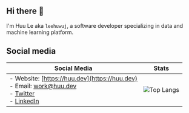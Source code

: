 ## Hi there 👋
I'm Huu Le aka `leehuwuj`, a software developer specializing in data and machine learning platform.  

## Social media

| Social Media | Stats |
| ------------ | ----- |
| - Website: [https://huu.dev](https://huu.dev)<br>- Email: work@huu.dev<br>- [Twitter](http://twitter.com/leehuwuj)<br>- [LinkedIn](https://www.linkedin.com/in/leehuwuj) | ![Top Langs](https://github-readme-stats.vercel.app/api/top-langs/?username=leehuwuj&hide=Jupyter%20Notebook,HTML,Dockerfile,) |
